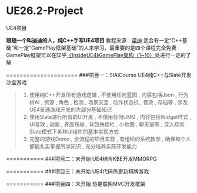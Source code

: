 # UE26.2-Project
UE4项目

**跟随一个叫迪迪的人，纯C++手写UE4项目**
教程来源：[梁迪](https://didi.ke.qq.com/#tab=1&category=-1)
适合有一定“C++基础”和一定“GamePlay框架基础”的人来学习，最重要的是四个课程完全免费
GamePlay框架可以在知乎[《InsideUE4》GamePlay架构（1~10）](https://zhuanlan.zhihu.com/p/22833151)处进行一定的了解

=====================
###项目一：SlAiCourse
UE4纯C++与Slate开发沙盒游戏
>1. 使用纯C++开发所有游戏逻辑 , 不使用任何蓝图 , 内容包括Json , 行为树AI , 资源 , 角色 , 检测 ,  场景交互 , 动作状态机 , 音效 , 存档等 , 涉及UE4普通游戏开发的大部分基础知识
>2. 使用Slate进行所有的UI开发 , 不使用任何UMG , 内容包括Widget样式 , UI音效 , 动画 , 界面布局 , 背包快捷栏 , 小地图 , 聊天室等 , 深入探索Slate模式下各种UI组件的基本实现方式
>3. 完整的游戏Demo , 全流程的项目实现 , 有组织的系统教学 , 确保每个人都能扎实掌握所学知识 ,  充分培养实际开发能力

===========
###项目二：未开始
UE4结合KBE开发MMORPG

===========
###项目三：未开始
UE4代码热更新棋牌游戏

===========
###项目四：未开始
热更联网MVC开发框架

